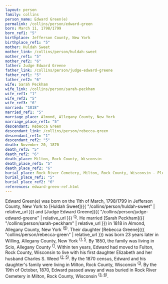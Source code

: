 ```yaml
---
layout: person
family: collins
person_name: Edward Green(e)
permalink: /collins/person/edward-green
born: March 11, 1798/1799
born_ref1: "5"
birthplace: Jefferson County, New York
birthplace_ref1: "5"
mother: Huldah Sweet
mother_link: /collins/person/huldah-sweet
mother_ref1: "5"
mother_ref2: "6"
father: Judge Edward Greene
father_link: /collins/person/judge-edward-greene
father_ref1: "5"
father_ref2: "6"
wife: Sarah Peckham
wife_link: /collins/person/sarah-peckham
wife_ref1: "1"
wife_ref2: "5"
wife_ref3: "6"
married: "1818"
married_ref1: "5"
marriage_place: Almond, Allegany County, New York
marriage_place_ref1: "5"
descendant: Rebecca Green
descendant_link: /collins/person/rebecca-green
descendant_ref1: "1"
descendant_ref2: "5"
death: November 20, 1870
death_ref3: "5"
death_ref2: "6"
death_place: Milton, Rock County, Wisconsin
death_place_ref1: "5"
death_place_ref2: "6"
burial_place: Rock River Cemetery, Milton, Rock County, Wisconsin - Plot 67
burial_place_ref1: "5"
burial_place_ref2: "6"
references: edward-green-ref.html
---
```

Edward Green(e) was born on the 11th of March, 1798/1799 in Jefferson County, New York to [Huldah Sweet]({{ "/collins/person/huldah-sweet" | relative_url }}) and [Judge Edward Greene]({{ "/collins/person/judge-edward-greene" | relative_url }}) <sup>([5](#5)</sup>. He married [Sarah Peckham]({{ "/collins/person/sarah-peckham" | relative_url }}) in 1818 in Almond, Allegany County, New York <sup>([5](#5))</sup>. Their daughter [Rebecca Greene]({{ "collins/person/rebecca-green" | relative_url }}) was born 23 years later in Willing, Allegany County, New York <sup>([1](#1), [5](#5)</sup>. By 1850, the family was living in Scio, Allegany County <sup>([1](#1)</sup>. Within ten years, Edward had moved to Fulton, Rock County, Wisconsin to live with his first daughter Elizabeth and her husband Charles S. Weed <sup>([2](#2), [5](#5))</sup>. By the 1870 census, Edward and his daughter's family were living in Milton, Rock County, Wisconsin <sup>([3](#3)</sup>. By the 19th of October, 1870, Edward passed away and was buried in Rock River Cemetery in Milton, Rock County, Wisconsin <sup>([5](#5), [6](#6))</sup>.
